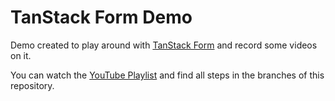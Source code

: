 # TanStack Form Demo

Demo created to play around with [TanStack Form](https://tanstack.com/form/latest) and record some videos on it.

You can watch the [YouTube Playlist](https://www.youtube.com/playlist?list=PLOQjd5dsGSxInTKUWTxyqSKwZCjDIUs0Y) and find all steps in the branches of this repository.
